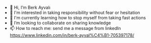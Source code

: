 - 👋 Hi, I’m Berk Ayvalı
- 👀 I'm interested in taking responsibility without fear or hesitation
- 🌱 I'm currently learning how to stop myself from taking fast actions
- 💞️ I’m looking to collaborate on sharing knowledge
- 📫 How to reach me: send me a message from linkedIn https://www.linkedin.com/in/berk-ayval%C4%B1-705397178/


<!---
berk9595/berk9595 is a ✨ special ✨ repository because its `README.md` (this file) appears on your GitHub profile.
You can click the Preview link to take a look at your changes.
--->
